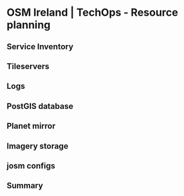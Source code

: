 # OSM Ireland | TechOps - Resource planning

## Service Inventory

## Tileservers

## Logs

## PostGIS database

## Planet mirror

## Imagery storage

## josm configs

## Summary

